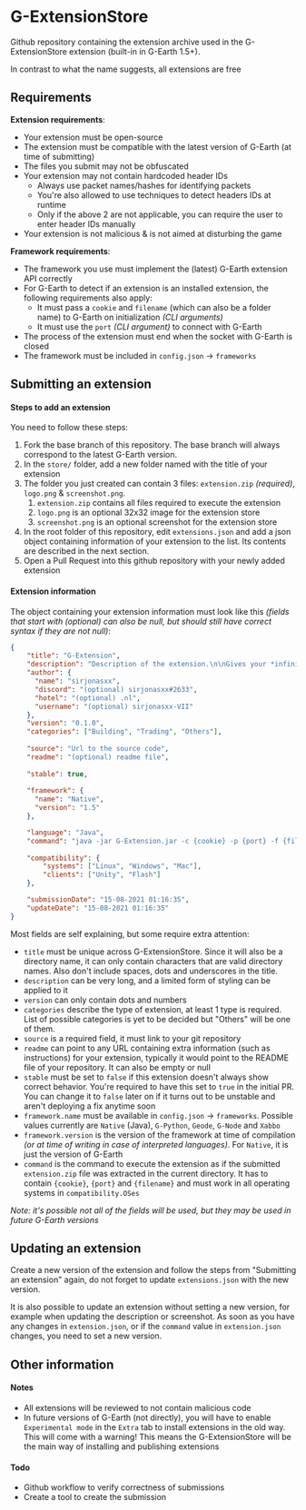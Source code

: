 # G-ExtensionStore

Github repository containing the extension archive used in the G-ExtensionStore extension (built-in in G-Earth 1.5+).

In contrast to what the name suggests, all extensions are free

## Requirements
**Extension requirements**:

* Your extension must be open-source
* The extension must be compatible with the latest version of G-Earth (at time of submitting)
* The files you submit may not be obfuscated
* Your extension may not contain hardcoded header IDs
   * Always use packet names/hashes for identifying packets
   * You're also allowed to use techniques to detect headers IDs at runtime
   * Only if the above 2 are not applicable, you can require the user to enter header IDs manually
* Your extension is not malicious & is not aimed at disturbing the game

**Framework requirements**:
* The framework you use must implement the (latest) G-Earth extension API correctly
* For G-Earth to detect if an extension is an installed extension, the following requirements also apply:
    * It must pass a `cookie` and `filename` (which can also be a folder name) to G-Earth on initialization *(CLI arguments)*
    * It must use the `port` *(CLI argument)* to connect with G-Earth
* The process of the extension must end when the socket with G-Earth is closed
* The framework must be included in `config.json` -> `frameworks`

## Submitting an extension

#### Steps to add an extension

You need to follow these steps:
1. Fork the base branch of this repository. The base branch will always correspond to the latest G-Earth version.
2. In the `store/` folder, add a new folder named with the title of your extension
3. The folder you just created can contain 3 files: `extension.zip` *(required)*, `logo.png` & `screenshot.png`.
    1. `extension.zip` contains all files required to execute the extension
    2. `logo.png` is an optional 32x32 image for the extension store
    3. `screenshot.png` is an optional screenshot for the extension store
4. In the root folder of this repository, edit `extensions.json` and add a json object containing information of your extension to the list. Its contents are described in the next section.
8. Open a Pull Request into this github repository with your newly added extension


#### Extension information
The object containing your extension information must look like this *(fields that start with (optional) can also be null, but should still have correct syntax if they are not null)*:
```json
{
    "title": "G-Extension",
    "description": "Description of the extension.\n\nGives your *infinite coins* and much more...",
    "author": {
      "name": "sirjonasxx",
      "discord": "(optional) sirjonasxx#2633",
      "hotel": "(optional) .nl",
      "username": "(optional) sirjonasxx-VII"
    },
    "version": "0.1.0",
    "categories": ["Building", "Trading", "Others"],
    
    "source": "Url to the source code",
    "readme": "(optional) readme file",
    
    "stable": true,
    
    "framework": {
      "name": "Native",
      "version": "1.5"
    },

    "language": "Java",
    "command": "java -jar G-Extension.jar -c {cookie} -p {port} -f {filename}",
    
    "compatibility": {
        "systems": ["Linux", "Windows", "Mac"],
        "clients": ["Unity", "Flash"]
    },

    "submissionDate": "15-08-2021 01:16:35",
    "updateDate": "15-08-2021 01:16:35"
}
```
Most fields are self explaining, but some require extra attention:
* `title` must be unique across G-ExtensionStore. Since it will also be a directory name, it can only contain characters that are valid directory names. Also don't include spaces, dots and underscores in the title.
* `description` can be very long, and a limited form of styling can be applied to it
* `version` can only contain dots and numbers
* `categories` describe the type of extension, at least 1 type is required. List of possible categories is yet to be decided but "Others" will be one of them.
* `source` is a required field, it must link to your git repository
* `readme` can point to any URL containing extra information (such as instructions) for your extension, typically it would point to the README file of your repository. It can also be empty or null
* `stable` must be set to `false` if this extension doesn't always show correct behavior. You're required to have this set to `true` in the initial PR. You can change it to `false` later on if it turns out to be unstable and aren't deploying a fix anytime soon
* `framework.name` must be available in `config.json` -> `frameworks`. Possible values currently are `Native` (Java), `G-Python`, `Geode`, `G-Node` and `Xabbo`
* `framework.version` is the version of the framework at time of compilation *(or at time of writing in case of interpreted languages)*. For `Native`, it is just the version of G-Earth
* `command` is the command to execute the extension as if the submitted `extension.zip` file was extracted in the current directory. It has to contain `{cookie}`, `{port}` and `{filename}` and must work in all operating systems in `compatibility.OSes`

*Note: it's possible not all of the fields will be used, but they may be used in future G-Earth versions*


## Updating an extension

Create a new version of the extension and follow the steps from "Submitting an extension" again, do not forget to update `extensions.json` with the new version.

It is also possible to update an extension without setting a new version, for example when updating the description or screenshot. As soon as you have any changes in `extension.json`, or if the `command` value in `extension.json` changes, you need to set a new version.


## Other information

#### Notes
* All extensions will be reviewed to not contain malicious code
* In future versions of G-Earth (not directly), you will have to enable `Experimental mode` in the `Extra` tab to install extensions in the old way. This will come with a warning! This means the G-ExtensionStore will be the main way of installing and publishing extensions

#### Todo
* Github workflow to verify correctness of submissions
* Create a tool to create the submission
